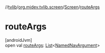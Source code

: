 //[tvlib](../../../index.md)/[org.mjdev.tvlib.screen](../index.md)/[Screen](index.md)/[routeArgs](route-args.md)

# routeArgs

[androidJvm]\
open val [routeArgs](route-args.md): [List](https://kotlinlang.org/api/latest/jvm/stdlib/kotlin.collections/-list/index.html)&lt;[NamedNavArgument](https://developer.android.com/reference/kotlin/androidx/navigation/NamedNavArgument.html)&gt;

